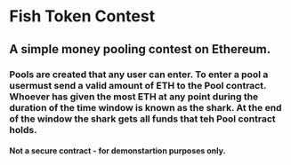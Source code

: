 # Fish Token Contest


## A simple money pooling contest on Ethereum. 

### Pools are created that any user can enter. To enter a pool a usermust send a valid amount of ETH to the Pool contract. Whoever has given the most ETH at any point during the duration of the time window is known as the shark. At the end of the window the shark gets all funds that teh Pool contract holds. 

#### Not a secure contract - for demonstartion purposes only. 
